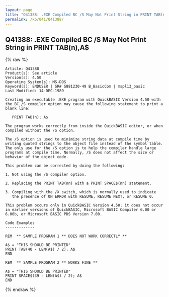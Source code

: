 ```yaml
---
layout: page
title: "Q41388: .EXE Compiled BC /S May Not Print String in PRINT TAB(n),A&#36;"
permalink: /kb/041/Q41388/
---
```


## Q41388: .EXE Compiled BC /S May Not Print String in PRINT TAB(n),A&#36;

{% raw %}

	Article: Q41388
	Product(s): See article
	Version(s): 4.50
	Operating System(s): MS-DOS
	Keyword(s): ENDUSER | SR# S881230-49 B_BasicCom | mspl13_basic
	Last Modified: 14-DEC-1989
	
	Creating an executable .EXE program with QuickBASIC Version 4.50 with
	the BC /S compiler option may cause the following statement to print a
	blank line:
	
	   PRINT TAB(n); A$
	
	The program works correctly from inside the QuickBASIC editor, or when
	compiled without the /S option.
	
	The /S option is used to minimize string data at compile time by
	writing quoted strings to the object file instead of the symbol table.
	The only use for the /S option is to help the compiler handle large
	programs at compile time. Normally, /S does not affect the size or
	behavior of the object code.
	
	This problem can be corrected by doing the following:
	
	1. Not using the /S compiler option.
	
	2. Replacing the PRINT TAB(nn) with a PRINT SPACE$(nn) statement.
	
	3. Compiling with the /X switch, which is normally used to indicate
	   the presence of ON ERROR with RESUME, RESUME NEXT, or RESUME 0.
	
	This problem occurs only in QuickBASIC Version 4.50; it does not occur
	in earlier versions of QuickBASIC, Microsoft BASIC Compiler 6.00 or
	6.00b, or Microsoft BASIC PDS Version 7.00.
	
	Code Examples
	-------------
	
	REM  ** SAMPLE PROGRAM 1 ** DOES NOT WORK CORRECTLY **
	
	A$ = "THIS SHOULD BE PRINTED"
	PRINT TAB(40 - LEN(A$) / 2); A$
	END
	
	REM  ** SAMPLE PROGRAM 2 ** WORKS FINE **
	
	A$ = "THIS SHOULD BE PRINTED"
	PRINT SPACE$(39 - LEN(A$) / 2); A$
	END

{% endraw %}

